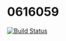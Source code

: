 # 0616059
[![Build Status](https://travis-ci.org/Joechiaotung/0616059.svg?branch=master)](https://travis-ci.org/Joechiaotung/0616059)